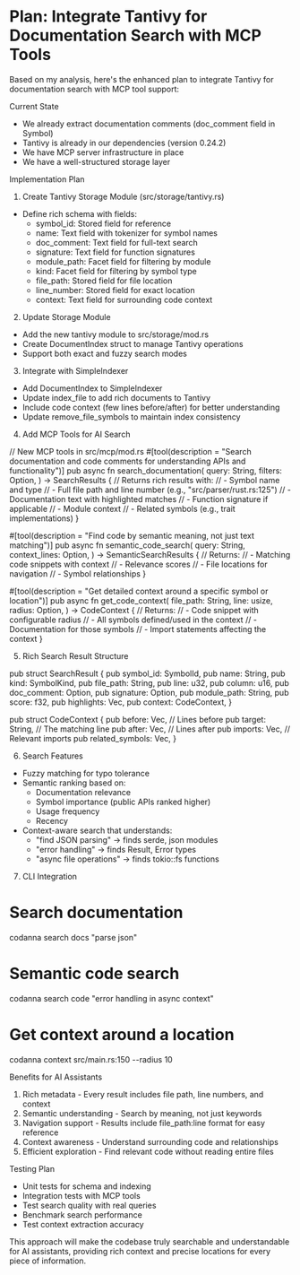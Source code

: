 # Plan: Integrate Tantivy for Documentation Search with MCP Tools

Based on my analysis, here's the enhanced plan to integrate Tantivy for documentation search with MCP
tool support:

Current State

- We already extract documentation comments (doc_comment field in Symbol)
- Tantivy is already in our dependencies (version 0.24.2)
- We have MCP server infrastructure in place
- We have a well-structured storage layer

Implementation Plan

1. Create Tantivy Storage Module (src/storage/tantivy.rs)

- Define rich schema with fields:
  - symbol_id: Stored field for reference
  - name: Text field with tokenizer for symbol names
  - doc_comment: Text field for full-text search
  - signature: Text field for function signatures
  - module_path: Facet field for filtering by module
  - kind: Facet field for filtering by symbol type
  - file_path: Stored field for file location
  - line_number: Stored field for exact location
  - context: Text field for surrounding code context

2. Update Storage Module

- Add the new tantivy module to src/storage/mod.rs
- Create DocumentIndex struct to manage Tantivy operations
- Support both exact and fuzzy search modes

3. Integrate with SimpleIndexer

- Add DocumentIndex to SimpleIndexer
- Update index_file to add rich documents to Tantivy
- Include code context (few lines before/after) for better understanding
- Update remove_file_symbols to maintain index consistency

4. Add MCP Tools for AI Search

// New MCP tools in src/mcp/mod.rs #[tool(description = "Search documentation and code comments for understanding APIs and functionality")]
pub async fn search_documentation(
query: String,
filters: Option<SearchFilters>,
) -> SearchResults {
// Returns rich results with:
// - Symbol name and type
// - Full file path and line number (e.g., "src/parser/rust.rs:125")
// - Documentation text with highlighted matches
// - Function signature if applicable
// - Module context
// - Related symbols (e.g., trait implementations)
}

#[tool(description = "Find code by semantic meaning, not just text matching")]
pub async fn semantic_code_search(
query: String,
context_lines: Option<usize>,
) -> SemanticSearchResults {
// Returns:
// - Matching code snippets with context
// - Relevance scores
// - File locations for navigation
// - Symbol relationships
}

#[tool(description = "Get detailed context around a specific symbol or location")]
pub async fn get_code_context(
file_path: String,
line: usize,
radius: Option<usize>,
) -> CodeContext {
// Returns:
// - Code snippet with configurable radius
// - All symbols defined/used in the context
// - Documentation for those symbols
// - Import statements affecting the context
}

5. Rich Search Result Structure

pub struct SearchResult {
pub symbol_id: SymbolId,
pub name: String,
pub kind: SymbolKind,
pub file_path: String,
pub line: u32,
pub column: u16,
pub doc_comment: Option<String>,
pub signature: Option<String>,
pub module_path: String,
pub score: f32,
pub highlights: Vec<TextHighlight>,
pub context: CodeContext,
}

pub struct CodeContext {
pub before: Vec<String>, // Lines before
pub target: String, // The matching line
pub after: Vec<String>, // Lines after
pub imports: Vec<String>, // Relevant imports
pub related_symbols: Vec<SymbolReference>,
}

6. Search Features

- Fuzzy matching for typo tolerance
- Semantic ranking based on:
  - Documentation relevance
  - Symbol importance (public APIs ranked higher)
  - Usage frequency
  - Recency
- Context-aware search that understands:
  - "find JSON parsing" → finds serde, json modules
  - "error handling" → finds Result, Error types
  - "async file operations" → finds tokio::fs functions

7. CLI Integration

# Search documentation

codanna search docs "parse json"

# Semantic code search

codanna search code "error handling in async context"

# Get context around a location

codanna context src/main.rs:150 --radius 10

Benefits for AI Assistants

1. Rich metadata - Every result includes file path, line numbers, and context
2. Semantic understanding - Search by meaning, not just keywords
3. Navigation support - Results include file_path:line format for easy reference
4. Context awareness - Understand surrounding code and relationships
5. Efficient exploration - Find relevant code without reading entire files

Testing Plan

- Unit tests for schema and indexing
- Integration tests with MCP tools
- Test search quality with real queries
- Benchmark search performance
- Test context extraction accuracy

This approach will make the codebase truly searchable and understandable for AI assistants, providing
rich context and precise locations for every piece of information.
